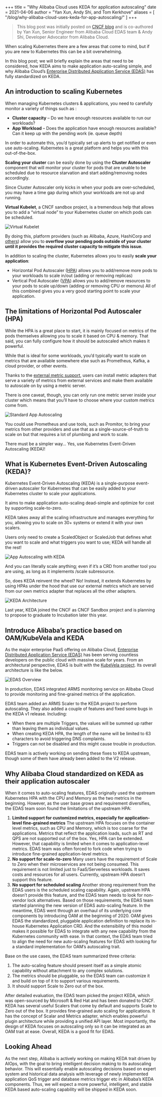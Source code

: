 +++
title = "Why Alibaba Cloud uses KEDA for application autoscaling"
date = 2021-04-06
author = "Yan Xun, Andy Shi, and Tom Kerkhove"
aliases = [
    "/blog/why-alibaba-cloud-uses-keda-for-app-autoscaling/"
]
+++

> This blog post was initially posted on [CNCF blog](https://www.cncf.io/blog/2021/03/30/why-alibaba-cloud-uses-keda-for-application-autoscaling/) and is co-authored by Yan Xun, Senior Engineer from Alibaba Cloud EDAS team & Andy Shi, Developer Advocator from Alibaba Cloud.

When scaling Kubernetes there are a few areas that come to mind, but if you are new to Kubernetes this can be a bit overwhelming.

In this blog post; we will briefly explain the areas that need to be considered, how KEDA aims to make application auto-scaling simple, and why Alibaba Cloud’s [Enterprise Distributed Application Service (EDAS)](https://www.alibabacloud.com/product/edas) has fully standardized on KEDA.

## An introduction to scaling Kubernetes

When managing Kubernetes clusters & applications, you need to carefully monitor a variety of things such as :

- **Cluster capacity** – Do we have enough resources available to run our workloads?
- **App Workload** – Does the application have enough resources available? Can it keep up with the pending work (ie. queue depth)

In order to automate this, you’d typically set up alerts to get notified or even use auto-scaling. Kubernetes is a great platform and helps you with this out-of-the-box.

**Scaling your cluster** can be easily done by using the **Cluster Autoscaler** component that will monitor your cluster for pods that are unable to be scheduled due to resource starvation and start adding/removing nodes accordingly.

Since Cluster Autoscaler only kicks in when your pods are over-scheduled, you may have a time gap during which your workloads are not up and running.

**Virtual Kubelet**, a CNCF sandbox project, is a tremendous help that allows you to add a “virtual node” to your Kubernetes cluster on which pods can be scheduled.

![Virtual Kubelet](/img/blog/alibaba-cloud-ref-case/virtual-kubelet.png)

By doing this, platform providers (such as Alibaba, Azure, HashiCorp and [others](https://github.com/virtual-kubelet/virtual-kubelet#providers)) allow you to **overflow your pending pods outside of your cluster until it provides the required cluster capacity to mitigate this issue**.

In addition to scaling the cluster, Kubernetes allows you to easily **scale your application**:

- Horizontal Pod Autoscaler ([HPA](https://kubernetes.io/docs/tasks/run-application/horizontal-pod-autoscale/)) allows you to add/remove more pods to your workloads to scale in/out (adding or removing replicas)
- Vertical Pod Autoscaler ([VPA](https://github.com/kubernetes/autoscaler/tree/master/vertical-pod-autoscaler)) allows you to add/remove resources to your pods to scale up/down (adding or removing CPU or memoru)
All of this combined gives you a very good starting point to scale your application.

## The limitations of Horizontal Pod Autoscaler (HPA)

While the HPA is a great place to start, it is mainly focused on metrics of the pods themselves allowing you to scale it based on CPU & memory. That said, you can fully configure how it should be autoscaled which makes it powerful.

While that is ideal for some workloads, you’d typically want to scale on metrics that are available somewhere else such as Prometheus, Kafka, a cloud provider, or other events.

Thanks to the [external metric support](https://github.com/kubernetes/community/blob/master/contributors/design-proposals/autoscaling/hpa-external-metrics.md), users can install metric adapters that serve a variety of metrics from external services and make them available to autoscale on by using a metric server.

There is one caveat, though, you can only run one metric server inside your cluster which means that you’ll have to choose where your custom metrics come from.

![Standard App Autoscaling](/img/blog/alibaba-cloud-ref-case/vanilla-autoscaling.png)

You could use Prometheus and use tools, such as Promitor, to bring your metrics from other providers and use that as a single-source-of-truth to scale on but that requires a lot of plumbing and work to scale.

There must be a simpler way… Yes, use Kubernetes Event-Driven Autoscaling (KEDA)!

## What is Kubernetes Event-Driven Autoscaling (KEDA)?

Kubernetes Event-Driven Autoscaling (KEDA) is a single-purpose event-driven autoscaler for Kubernetes that can be easily added to your Kubernetes cluster to scale your applications.

It aims to make application auto-scaling dead-simple and optimize for cost by supporting scale-to-zero.

KEDA takes away all the scaling infrastructure and manages everything for you, allowing you to scale on 30+ systems or extend it with your own scalers.

Users only need to create a ScaledObject or ScaledJob that defines what you want to scale and what triggers you want to use; KEDA will handle all the rest!

![App Autoscaling with KEDA](/img/blog/alibaba-cloud-ref-case/keda-autoscaling.png)

And you can literally scale anything; even if it’s a CRD from another tool you are using, as long as it implements /scale subresource.

So, does KEDA reinvent the wheel? No! Instead, it extends Kubernetes by using HPAs under the hood that use our external metrics which are served from our own metrics adapter that replaces all the other adapters.

![KEDA Architecture](/img/blog/alibaba-cloud-ref-case/architecture.png)

Last year, KEDA joined the CNCF as CNCF Sandbox project and is planning to propose to graduate to Incubation later this year.

## Introduce Alibaba’s practice based on OAM/KubeVela and KEDA

As the major enterprise PaaS offering on Alibaba Cloud, [Enterprise Distributed Application Service (EDAS)](https://www.alibabacloud.com/product/edas) has been serving countless developers on the public cloud with massive scale for years. From an architectural perspective, EDAS is built with the [KubeVela project](https://kubevela.io/). Its overall architecture is like the below.

![EDAS Overview](/img/blog/alibaba-cloud-ref-case/edas-overview.png)

In production, EDAS integrated ARMS monitoring service on Alibaba Cloud to provide monitoring and fine-grained metrics of the application.

EDAS team added an ARMS Scaler to the KEDA project to perform autoscaling. They also added a couple of features and fixed some bugs in the KEDA v1 release. Including:

- When there are multiple Triggers, the values will be summed up rather than leaving them as individual values.
- When creating KEDA HPA, the length of the name will be limited to 63 characters to avoid triggering DNS complaints.
- Triggers can not be disabled and this might cause trouble in production.

EDAS team is actively working on sending these fixes to KEDA upstream, though some of them have already been added to the V2 release.

## Why Alibaba Cloud standardized on KEDA as their application autoscaler

When it comes to auto-scaling features, EDAS originally used the upstream Kubernetes HPA with the CPU and Memory as the two metrics in the beginning. However, as the user base grows and requirement diversifies, the EDAS team soon found the limitations of the upstream HPA:

1. **Limited support for customized metrics, especially for application-level fine-grained metrics**
The upstream HPA focuses on the container level metrics, such as CPU and Memory, which is too coarse for the applications. Metrics that reflect the application loads, such as RT and QPS are not supported out of the box. Yes, HPA can be extended. However, that capability is limited when it comes to application-level metrics. EDAS team was often forced to fork code when trying to introduce fine-grained application-level metrics.
2. **No support for scale-to-zero**
Many users have the requirement of Scale to Zero when their microservices are not being consumed. This requirement is not limited just to FaaS/Serverless workloads. It saves costs and resources for all users. Currently, upstream HPA doesn’t support this feature.
3. **No support for scheduled scaling**
Another strong requirement from the EDAS users is the scheduled scaling capability. Again, upstream HPA doesn’t provide this feature, and the EDAS team needs to look for non-vendor lock alternatives.
Based on those requirements, the EDAS team started planning the new version of EDAS auto-scaling feature. In the meantime, EDAS went through an overhaul of its underlying core components by introducing OAM at the beginning of 2020. OAM gives EDAS the standardized, pluggable application definition to replace its in-house Kubernetes Application CRD. And the extensibility of this model makes it possible for EDAS to integrate with any new capability from the Kubernetes community with ease. In that context, the EDAS team tried to align the need for new auto-scaling features for EDAS with looking for a standard implementation for OAM’s autoscaling trait.

Base on the use cases, the EDAS team summarized three criteria:

1. The auto-scaling feature should present itself as a simple atomic capability without attachment to any complex solutions.
2. The metrics should be pluggable, so the EDAS team can customize it and build on top of it to support various requirements.
3. It should support Scale to Zero out of the box.

After detailed evaluation, the EDAS team picked the project KEDA, which was open-sourced by Microsoft & Red Hat and has been donated to CNCF. KEDA has several useful Scalers that come by default and supports Scale to Zero out of the box. It provides fine-grained auto scaling for applications. It has the concept of Scalar and Metrics adapter, which enables powerful plugin architecture while providing a unified API layer. Most importantly, the design of KEDA focuses on autoscaling only so it can be integrated as an OAM trait at ease. Overall, KEDA is a good fit for EDAS.

## Looking Ahead

As the next step, Alibaba is actively working on making KEDA trait driven by AIOps, with the goal to bring intelligent decision making to its autoscaling behavior. This will essentially enable autoscaling decisions based on expert system and historical data analysis with leverage of newly implemented application QoS trigger and database metrics trigger etc in Alibaba’s KEDA components. Thus, we will expect a more powerful, intelligent, and stable KEDA based auto-scaling capability will be shipped in KEDA soon.
